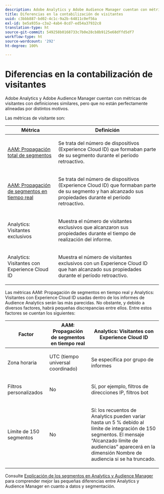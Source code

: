 ```yaml
---
description: Adobe Analytics y Adobe Audience Manager cuentan con métricas de visitantes con definiciones similares, pero que no están perfectamente alineadas por distintos motivos.
title: Diferencias en la contabilización de visitantes
uuid: c3bbb887-bd02-4c1c-9a2b-64811c0ef56a
exl-id: be5a935a-c3a2-4ab4-8cd7-ed54a37932c8
translation-type: ht
source-git-commit: 549258b0168733c7b0e28cb8b9125e68dffd5df7
workflow-type: ht
source-wordcount: '292'
ht-degree: 100%

---
```


# Diferencias en la contabilización de visitantes

Adobe Analytics y Adobe Audience Manager cuentan con métricas de visitantes con definiciones similares, pero que no están perfectamente alineadas por distintos motivos.

Las métricas de visitante son:

<table id="table_F9FE107A89934C3B854C55D7D76AC6E8"> 
 <thead> 
  <tr> 
   <th colname="col2" class="entry"> Métrica </th> 
   <th colname="col3" class="entry"> Definición </th> 
  </tr>
 </thead>
 <tbody> 
  <tr> 
   <td colname="col2"> <p><a href="https://docs.adobe.com/content/help/es-ES/audience-manager/user-guide/features/segments/segment-builder-data.html"  > AAM: Propagación total de segmentos</a> </p> </td> 
   <td colname="col3"> <p>Se trata del número de dispositivos (Experience Cloud ID) que formaban parte de su segmento durante el período retroactivo. </p> </td> 
  </tr> 
  <tr> 
   <td colname="col2"> <p><a href="https://docs.adobe.com/content/help/es-ES/audience-manager/user-guide/features/segments/segment-builder-data.html"  > AAM: Propagación de segmentos en tiempo real</a> </p> </td> 
   <td colname="col3"> <p>Se trata del número de dispositivos (Experience Cloud ID) que formaban parte de su segmento y han alcanzado sus propiedades durante el período retroactivo. </p> </td> 
  </tr> 
  <tr> 
   <td colname="col2"> <p>Analytics: Visitantes exclusivos </p> </td> 
   <td colname="col3"> <p>Muestra el número de visitantes exclusivos que alcanzaron sus propiedades durante el tiempo de realización del informe. </p> </td> 
  </tr> 
  <tr> 
   <td colname="col2"> <p>Analytics: Visitantes con Experience Cloud ID </p> </td> 
   <td colname="col3"> <p>Muestra el número de visitantes exclusivos con un Experience Cloud ID que han alcanzado sus propiedades durante el período retroactivo. </p> </td> 
  </tr> 
 </tbody> 
</table>

Las métricas AAM: Propagación de segmentos en tiempo real y Analytics: Visitantes con Experience Cloud ID usadas dentro de los informes de Audience Analytics serán las más parecidas. No obstante, y debido a diversos factores, habrá pequeñas discrepancias entre ellos. Entre estos factores se cuentan los siguientes:

<table id="table_A391B37CC077456F8BB83BAA3C640EF6"> 
 <thead> 
  <tr> 
   <th colname="col1" class="entry"> Factor </th> 
   <th colname="col2" class="entry"> AAM: Propagación de segmentos en tiempo real </th> 
   <th colname="col3" class="entry"> Analytics: Visitantes con Experience Cloud ID </th> 
  </tr>
 </thead>
 <tbody> 
  <tr> 
   <td colname="col1"> <p>Zona horaria </p> </td> 
   <td colname="col2"> <p>UTC (tiempo universal coordinado) </p> </td> 
   <td colname="col3"> <p>Se especifica por grupo de informes </p> </td> 
  </tr> 
  <tr> 
   <td colname="col1"> <p>Filtros personalizados </p> </td> 
   <td colname="col2"> <p>No </p> </td> 
   <td colname="col3"> <p>Sí, por ejemplo, filtros de direcciones IP, filtros bot </p> </td> 
  </tr> 
  <tr> 
   <td colname="col1"> <p>Límite de 150 segmentos </p> </td> 
   <td colname="col2"> <p>No </p> </td> 
   <td colname="col3"> <p>Sí: los recuentos de Analytics pueden variar hasta un 5 % debido al límite de integración de 150 segmentos. El mensaje “Alcanzado límite de audiencias” aparecerá en la dimensión Nombre de audiencia si se ha truncado. </p> </td> 
  </tr> 
 </tbody> 
</table>

Consulte [Explicación de los segmentos en Analytics y Audience Manager](/help/integrate/c-audience-analytics/aam-analytics-segments.md) para comprender mejor las pequeñas diferencias entre Analytics y Audience Manager en cuanto a datos y segmentación.
